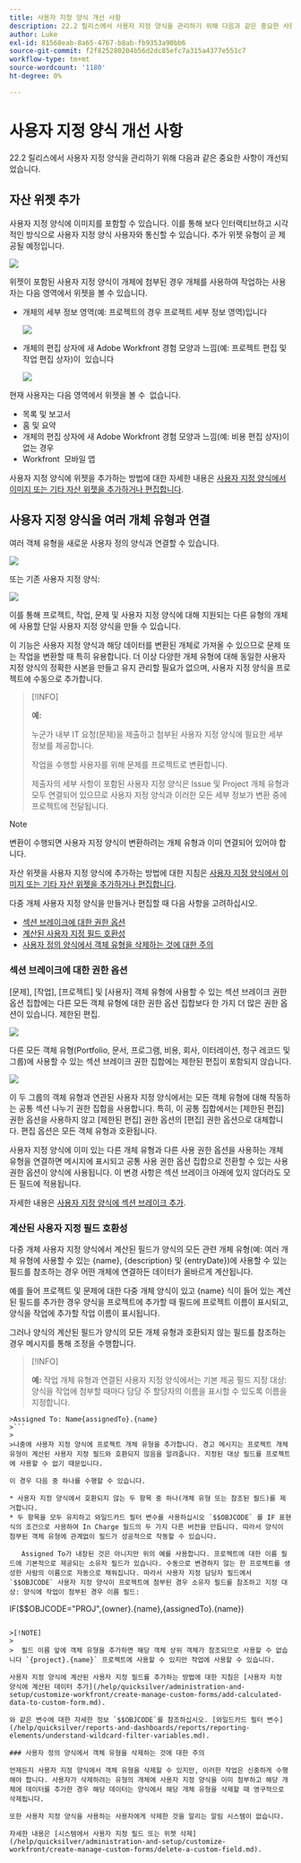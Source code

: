```yaml
---
title: 사용자 지정 양식 개선 사항
description: 22.2 릴리스에서 사용자 지정 양식을 관리하기 위해 다음과 같은 중요한 사항이 개선되었습니다.
author: Luke
exl-id: 81568eab-8a65-4767-b8ab-fb9353a90bb6
source-git-commit: f2f825280204b56d2dc85efc7a315a4377e551c7
workflow-type: tm+mt
source-wordcount: '1180'
ht-degree: 0%

---
```


# 사용자 지정 양식 개선 사항

22.2 릴리스에서 사용자 지정 양식을 관리하기 위해 다음과 같은 중요한 사항이 개선되었습니다.

## 자산 위젯 추가

사용자 지정 양식에 이미지를 포함할 수 있습니다. 이를 통해 보다 인터랙티브하고 시각적인 방식으로 사용자 지정 양식 사용자와 통신할 수 있습니다. 추가 위젯 유형이 곧 제공될 예정입니다.

![](assets/image-in-custom-form.png)

위젯이 포함된 사용자 지정 양식이 개체에 첨부된 경우 개체를 사용하여 작업하는 사용자는 다음 영역에서 위젯을 볼 수 있습니다.

* 개체의 세부 정보 영역(예: 프로젝트의 경우 프로젝트 세부 정보 영역)&#x200B;입니다

   ![](assets/see-image-details-page.png)

* 개체의 편집 상자에 새 Adobe Workfront 경험 모양과 느낌(예: 프로젝트 편집 및 작업 편집 상자)이 &#x200B; 있습니다

   ![](assets/image-see-in-edit.png)

현재 사용자는 다음 영역에서 위젯을 볼 수 &#x200B; 없습니다.

* 목록 및 보고서
* 홈 및 요약
* 개체의 편집 상자에 새 Adobe Workfront 경험 모양과 느낌(예: 비용 편집 상자)이 없는 경우
* Workfront &#x200B; 모바일 앱

사용자 지정 양식에 위젯을 추가하는 방법에 대한 자세한 내용은 [사용자 지정 양식에서 이미지 또는 기타 자산 위젯을 추가하거나 편집합니다](/help/quicksilver/administration-and-setup/customize-workfront/create-manage-custom-forms/add-widget-or-edit-its-properties-in-a-custom-form.md).

## 사용자 지정 양식을 여러 개체 유형과 연결

여러 객체 유형을 새로운 사용자 정의 양식과 연결할 수 있습니다.

![](assets/new-custom-form-object-types.png)

또는 기존 사용자 지정 양식:

![](assets/add-object-type-existing-form.png)

이를 통해 프로젝트, 작업, 문제 및 사용자 지정 양식에 대해 지원되는 다른 유형의 개체에 사용할 단일 사용자 지정 양식을 만들 수 있습니다.

이 기능은 사용자 지정 양식과 해당 데이터를 변환된 개체로 가져올 수 있으므로 문제 또는 작업을 변환할 때 특히 유용합니다. 더 이상 다양한 개체 유형에 대해 동일한 사용자 지정 양식의 정확한 사본을 만들고 유지 관리할 필요가 없으며, 사용자 지정 양식을 프로젝트에 수동으로 추가합니다.

>[!INFO]
>
>**예:**
>
>누군가 내부 IT 요청(문제)을 제출하고 첨부된 사용자 지정 양식에 필요한 세부 정보를 제공합니다.
>
>작업을 수행할 사용자를 위해 문제를 프로젝트로 변환합니다.
>
>제출자의 세부 사항이 포함된 사용자 지정 양식은 Issue 및 Project 개체 유형과 모두 연결되어 있으므로 사용자 지정 양식과 이러한 모든 세부 정보가 변환 중에 프로젝트에 전달됩니다.

>[!NOTE]
>
>변환이 수행되면 사용자 지정 양식이 변환하려는 개체 유형과 이미 연결되어 있어야 합니다.

자산 위젯을 사용자 지정 양식에 추가하는 방법에 대한 지침은 [사용자 지정 양식에서 이미지 또는 기타 자산 위젯을 추가하거나 편집합니다](/help/quicksilver/administration-and-setup/customize-workfront/create-manage-custom-forms/add-widget-or-edit-its-properties-in-a-custom-form.md).

다중 개체 사용자 지정 양식을 만들거나 편집할 때 다음 사항을 고려하십시오.

* [섹션 브레이크에 대한 권한 옵션](#permission-options-for-section-breaks)
* [계산된 사용자 지정 필드 호환성](#calculated-custom-field-compatibility)
* [사용자 정의 양식에서 객체 유형을 삭제하는 것에 대한 주의](#caution-about-deleting-an-object-type-from-a-custom-form)

### 섹션 브레이크에 대한 권한 옵션

[문제], [작업], [프로젝트] 및 [사용자] 객체 유형에 사용할 수 있는 섹션 브레이크 권한 옵션 집합에는 다른 모든 객체 유형에 대한 권한 옵션 집합보다 한 가지 더 많은 권한 옵션이 있습니다. 제한된 편집.

![](assets/section-break-permissions-limited-edit.png)

다른 모든 객체 유형(Portfolio, 문서, 프로그램, 비용, 회사, 이터레이션, 청구 레코드 및 그룹)에 사용할 수 있는 섹션 브레이크 권한 집합에는 제한된 편집이 포함되지 않습니다.

![](assets/section-break-permissions-no-limited-edit.png)

이 두 그룹의 객체 유형과 연관된 사용자 지정 양식에서는 모든 객체 유형에 대해 작동하는 공통 섹션 나누기 권한 집합을 사용합니다. 특히, 이 공통 집합에서는 [제한된 편집] 권한 옵션을 사용하지 않고 [제한된 편집] 권한 옵션의 [편집] 권한 옵션으로 대체합니다. 편집 옵션은 모든 객체 유형과 호환됩니다.

사용자 지정 양식에 이미 있는 다른 개체 유형과 다른 사용 권한 옵션을 사용하는 개체 유형을 연결하면 메시지에 표시되고 공통 사용 권한 옵션 집합으로 전환할 수 있는 사용 권한 옵션이 양식에 사용됩니다. 이 변경 사항은 섹션 브레이크 아래에 있지 않더라도 모든 필드에 적용됩니다.

자세한 내용은 [사용자 지정 양식에 섹션 브레이크 추가](/help/quicksilver/administration-and-setup/customize-workfront/create-manage-custom-forms/add-a-section-break-to-a-custom-form.md).

### 계산된 사용자 지정 필드 호환성

다중 개체 사용자 지정 양식에서 계산된 필드가 양식의 모든 관련 개체 유형(예: 여러 개체 유형에 사용할 수 있는 {name}, {description} 및 {entryDate})에 사용할 수 있는 필드를 참조하는 경우 어떤 개체에 연결하든 데이터가 올바르게 계산됩니다.

예를 들어 프로젝트 및 문제에 대한 다중 개체 양식이 있고 {name} 식이 들어 있는 계산된 필드를 추가한 경우 양식을 프로젝트에 추가할 때 필드에 프로젝트 이름이 표시되고, 양식을 작업에 추가할 작업 이름이 표시됩니다.

그러나 양식의 계산된 필드가 양식의 모든 개체 유형과 호환되지 않는 필드를 참조하는 경우 메시지를 통해 조정을 수행합니다.

>[!INFO]
>
>**예:** 작업 개체 유형과 연결된 사용자 지정 양식에서는 기본 제공 필드 지정 대상: 양식을 작업에 첨부할 때마다 담당 주 할당자의 이름을 표시할 수 있도록 이름을 지정합니다.
>
>
```
>Assigned To: Name{assignedTo}.{name}
>```
>
>나중에 사용자 지정 양식에 프로젝트 개체 유형을 추가합니다. 경고 메시지는 프로젝트 개체 유형이 계산된 사용자 지정 필드와 호환되지 않음을 알려줍니다. 지정된 대상 필드를 프로젝트에 사용할 수 없기 때문입니다.

이 경우 다음 중 하나를 수행할 수 있습니다.

* 사용자 지정 양식에서 호환되지 않는 두 항목 중 하나(개체 유형 또는 참조된 필드)를 제거합니다.
* 두 항목을 모두 유지하고 와일드카드 필터 변수를 사용하십시오 `$$OBJCODE` 를 IF 표현식의 조건으로 사용하여 In Charge 필드의 두 가지 다른 버전을 만듭니다. 따라서 양식이 첨부된 객체 유형에 관계없이 필드가 성공적으로 작동할 수 있습니다.

   Assigned To가 내장된 것은 아니지만 위의 예를 사용합니다. 프로젝트에 대한 이름 필드에 기본적으로 제공되는 소유자 필드가 있습니다. 수동으로 변경하지 않는 한 프로젝트를 생성한 사람의 이름으로 자동으로 채워집니다. 따라서 사용자 지정 담당자 필드에서 `$$OBJCODE` 사용자 지정 양식이 프로젝트에 첨부된 경우 소유자 필드를 참조하고 지정 대상: 양식에 작업이 첨부된 경우 이름 필드:

   ```
   IF($$OBJCODE="PROJ",{owner}.{name},{assignedTo}.{name})
   ```

>[!NOTE]
>
>  필드 이름 앞에 객체 유형을 추가하면 해당 객체 상위 객체가 참조되므로 사용할 수 없습니다 `{project}.{name}` 프로젝트에 사용할 수 있지만 작업에 사용할 수 있습니다.

사용자 지정 양식에 계산된 사용자 지정 필드를 추가하는 방법에 대한 지침은 [사용자 지정 양식에 계산된 데이터 추가](/help/quicksilver/administration-and-setup/customize-workfront/create-manage-custom-forms/add-calculated-data-to-custom-form.md).

와 같은 변수에 대한 자세한 정보 `$$OBJCODE`를 참조하십시오. [와일드카드 필터 변수](/help/quicksilver/reports-and-dashboards/reports/reporting-elements/understand-wildcard-filter-variables.md).

### 사용자 정의 양식에서 객체 유형을 삭제하는 것에 대한 주의

언제든지 사용자 지정 양식에서 객체 유형을 삭제할 수 있지만, 이러한 작업은 신중하게 수행해야 합니다. 사용자가 삭제하려는 유형의 개체에 사용자 지정 양식을 이미 첨부하고 해당 개체에 데이터를 추가한 경우 해당 데이터는 양식에서 해당 개체 유형을 삭제할 때 영구적으로 삭제됩니다.

또한 사용자 지정 양식을 사용하는 사용자에게 삭제한 것을 알리는 알림 시스템이 없습니다.

자세한 내용은 [시스템에서 사용자 지정 필드 또는 위젯 삭제](/help/quicksilver/administration-and-setup/customize-workfront/create-manage-custom-forms/delete-a-custom-field.md).
